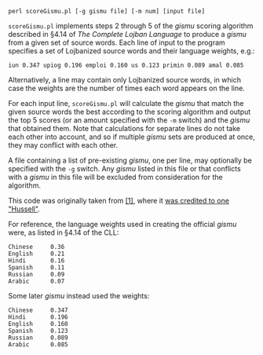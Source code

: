     perl scoreGismu.pl [-g gismu file] [-m num] [input file]

`scoreGismu.pl` implements steps 2 through 5 of the _gismu_ scoring algorithm
described in §4.14 of _The Complete Lojban Language_ to produce a _gismu_ from
a given set of source words.  Each line of input to the program specifies a set
of Lojbanized source words and their language weights, e.g.:

    iun 0.347 upiog 0.196 emploi 0.160 us 0.123 primin 0.089 amal 0.085

Alternatively, a line may contain only Lojbanized source words, in which case
the weights are the number of times each word appears on the line.

For each input line, `scoreGismu.pl` will calculate the _gismu_ that match the
given source words the best according to the scoring algorithm and output the
top 5 scores (or an amount specified with the `-m` switch) and the _gismu_ that
obtained them.  Note that calculations for separate lines do not take each
other into account, and so if multiple _gismu_ sets are produced at once, they
may conflict with each other.

A file containing a list of pre-existing _gismu_, one per line, may optionally
be specified with the `-g` switch.  Any _gismu_ listed in this file or that
conflicts with a _gismu_ in this file will be excluded from consideration for
the algorithm.

This code was originally taken from [\[1\]][1], where it [was credited to one
"Hussell"][2].

For reference, the language weights used in creating the official _gismu_ were,
as listed in §4.14 of the CLL:

    Chinese     0.36
    English     0.21
    Hindi       0.16
    Spanish     0.11
    Russian     0.09
    Arabic      0.07

Some later _gismu_ instead used the weights:

    Chinese     0.347
    Hindi       0.196
    English     0.160
    Spanish     0.123
    Russian     0.089
    Arabic      0.085

[1]: https://groups.google.com/d/msg/lojban/MYL6KsfNKzc/-6LiJISgP0MJ
[2]: https://groups.google.com/d/msg/lojban/MYL6KsfNKzc/O3LFGdRV5WEJ
